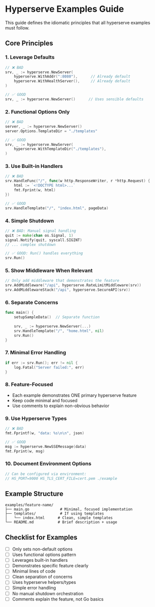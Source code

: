 # Hyperserve Examples Guide

This guide defines the idiomatic principles that all hyperserve examples must follow.

## Core Principles

### 1. Leverage Defaults
```go
// ❌ BAD
srv, _ := hyperserve.NewServer(
    hyperserve.WithAddr(":8080"),      // Already default
    hyperserve.WithHealthServer(),     // Already default
)

// ✅ GOOD  
srv, _ := hyperserve.NewServer()      // Uses sensible defaults
```

### 2. Functional Options Only
```go
// ❌ BAD
server, _ := hyperserve.NewServer()
server.Options.TemplateDir = "./templates"

// ✅ GOOD
srv, _ := hyperserve.NewServer(
    hyperserve.WithTemplateDir("./templates"),
)
```

### 3. Use Built-in Handlers
```go
// ❌ BAD
srv.HandleFunc("/", func(w http.ResponseWriter, r *http.Request) {
    html := `<!DOCTYPE html>...`
    fmt.Fprint(w, html)
})

// ✅ GOOD
srv.HandleTemplate("/", "index.html", pageData)
```

### 4. Simple Shutdown
```go
// ❌ BAD: Manual signal handling
quit := make(chan os.Signal, 1)
signal.Notify(quit, syscall.SIGINT)
// ... complex shutdown

// ✅ GOOD: Run() handles everything
srv.Run()
```

### 5. Show Middleware When Relevant
```go
// Only add middleware that demonstrates the feature
srv.AddMiddleware("/api", hyperserve.RateLimitMiddleware(srv))
srv.AddMiddlewareStack("/api", hyperserve.SecureAPI(srv))
```

### 6. Separate Concerns
```go
func main() {
    setupSampleData()  // Separate function
    
    srv, _ := hyperserve.NewServer(...)
    srv.HandleTemplate("/", "home.html", nil)
    srv.Run()
}
```

### 7. Minimal Error Handling
```go
if err := srv.Run(); err != nil {
    log.Fatal("Server failed:", err)
}
```

### 8. Feature-Focused
- Each example demonstrates ONE primary hyperserve feature
- Keep code minimal and focused
- Use comments to explain non-obvious behavior

### 9. Use Hyperserve Types
```go
// ❌ BAD
fmt.Fprintf(w, "data: %s\n\n", json)

// ✅ GOOD  
msg := hyperserve.NewSSEMessage(data)
fmt.Fprint(w, msg)
```

### 10. Document Environment Options
```go
// Can be configured via environment:
// HS_PORT=9000 HS_TLS_CERT_FILE=cert.pem ./example
```

## Example Structure

```
examples/feature-name/
├── main.go              # Minimal, focused implementation
├── templates/           # If using templates
│   └── index.html      # Clean, simple templates
└── README.md           # Brief description + usage
```

## Checklist for Examples

- [ ] Only sets non-default options
- [ ] Uses functional options pattern
- [ ] Leverages built-in handlers
- [ ] Demonstrates specific feature clearly
- [ ] Minimal lines of code
- [ ] Clean separation of concerns
- [ ] Uses hyperserve helpers/types
- [ ] Simple error handling
- [ ] No manual shutdown orchestration
- [ ] Comments explain the feature, not Go basics